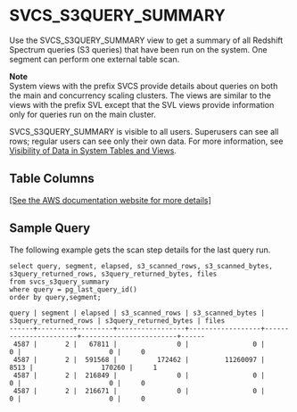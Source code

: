 # SVCS\_S3QUERY\_SUMMARY<a name="r_SVCS_S3QUERY_SUMMARY"></a>

Use the SVCS\_S3QUERY\_SUMMARY view to get a summary of all Redshift Spectrum queries \(S3 queries\) that have been run on the system\. One segment can perform one external table scan\.  

**Note**  
System views with the prefix SVCS provide details about queries on both the main and concurrency scaling clusters\. The views are similar to the views with the prefix SVL except that the SVL views provide information only for queries run on the main cluster\.

SVCS\_S3QUERY\_SUMMARY is visible to all users\. Superusers can see all rows; regular users can see only their own data\. For more information, see [Visibility of Data in System Tables and Views](c_visibility-of-data.md)\.

## Table Columns<a name="r_SVCS_S3QUERY_SUMMARY-table-columns"></a>

[\[See the AWS documentation website for more details\]](http://docs.aws.amazon.com/redshift/latest/dg/r_SVCS_S3QUERY_SUMMARY.html)

## Sample Query<a name="r_SVCS_S3QUERY_SUMMARY-sample-query"></a>

The following example gets the scan step details for the last query run\.

```
select query, segment, elapsed, s3_scanned_rows, s3_scanned_bytes, s3query_returned_rows, s3query_returned_bytes, files 
from svcs_s3query_summary 
where query = pg_last_query_id() 
order by query,segment;
```

```
query | segment | elapsed | s3_scanned_rows | s3_scanned_bytes | s3query_returned_rows | s3query_returned_bytes | files
------+---------+---------+-----------------+------------------+-----------------------+------------------------+------               
 4587 |       2 |   67811 |               0 |                0 |                     0 |                      0 |     0
 4587 |       2 |  591568 |          172462 |         11260097 |                  8513 |                 170260 |     1
 4587 |       2 |  216849 |               0 |                0 |                     0 |                      0 |     0
 4587 |       2 |  216671 |               0 |                0 |                     0 |                      0 |     0
```